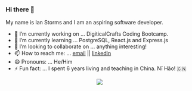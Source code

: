 ### Hi there 👋


My name is Ian Storms and I am an aspiring software developer. 
- 🔭 I’m currently working on ... DigiticalCrafts Coding Bootcamp.
- 🌱 I’m currently learning ... PostgreSQL, React.js and Express.js
- 👯 I’m looking to collaborate on ... anything interesting!
- 📫 How to reach me: ... [email](ianstorms110@yahoo.com) || [linkedin](https://www.linkedin.com/in/ianstorms/)
- 😄 Pronouns: ... He/Him
- ⚡ Fun fact: ... I spent 6 years living and teaching in China. Nĭ Hăo! :cn:





<p align="center"><tb><img  src="https://visitor-badge.glitch.me/badge?page_id=shoel-uddin.Game-List"/></tb></p>
